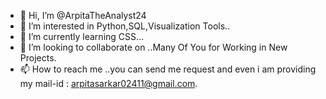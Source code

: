 - 👋 Hi, I’m @ArpitaTheAnalyst24
- 👀 I’m interested in Python,SQL,Visualization Tools..
- 🌱 I’m currently learning CSS...
- 💞️ I’m looking to collaborate on ..Many Of You for Working in New Projects.
- 📫 How to reach me ..you can send me request and even i am providing my mail-id : arpitasarkar02411@gmail.com.

<!---
ArpitSarkar24/ArpitSarkar24 is a ✨ special ✨ repository because its `README.md` (this file) appears on your GitHub profile.
You can click the Preview link to take a look at your changes.
--->

